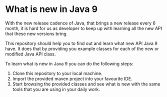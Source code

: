 # What is new in Java 9

With the new release cadence of Java, that brings a new release every 6 month, it is hard for us as developer to keep up with learning all the new API that these new versions bring.

This repository should help you to find out and learn what new API Java 9 have. It does that by providing you example classes for each of the new or modified Java API class.

To learn what is new in Java 9 you can do the following steps:
1. Clone this repository to your local machine.
2. Import the provided maven project into your favourite IDE.
3. Start browsing the provided classes and see what is new with the same tools that you are using in your daily work.